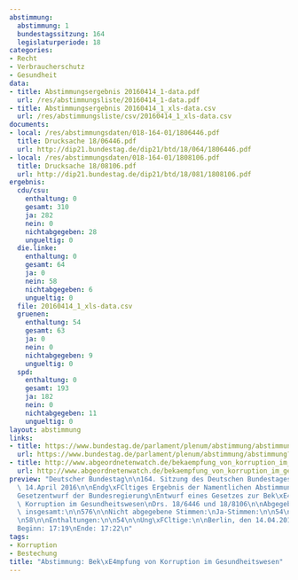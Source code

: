 ```yaml
---
abstimmung:
  abstimmung: 1
  bundestagssitzung: 164
  legislaturperiode: 18
categories:
- Recht
- Verbraucherschutz
- Gesundheit
data:
- title: Abstimmungsergebnis 20160414_1-data.pdf
  url: /res/abstimmungsliste/20160414_1-data.pdf
- title: Abstimmungsergebnis 20160414_1_xls-data.csv
  url: /res/abstimmungsliste/csv/20160414_1_xls-data.csv
documents:
- local: /res/abstimmungsdaten/018-164-01/1806446.pdf
  title: Drucksache 18/06446.pdf
  url: http://dip21.bundestag.de/dip21/btd/18/064/1806446.pdf
- local: /res/abstimmungsdaten/018-164-01/1808106.pdf
  title: Drucksache 18/08106.pdf
  url: http://dip21.bundestag.de/dip21/btd/18/081/1808106.pdf
ergebnis:
  cdu/csu:
    enthaltung: 0
    gesamt: 310
    ja: 282
    nein: 0
    nichtabgegeben: 28
    ungueltig: 0
  die.linke:
    enthaltung: 0
    gesamt: 64
    ja: 0
    nein: 58
    nichtabgegeben: 6
    ungueltig: 0
  file: 20160414_1_xls-data.csv
  gruenen:
    enthaltung: 54
    gesamt: 63
    ja: 0
    nein: 0
    nichtabgegeben: 9
    ungueltig: 0
  spd:
    enthaltung: 0
    gesamt: 193
    ja: 182
    nein: 0
    nichtabgegeben: 11
    ungueltig: 0
layout: abstimmung
links:
- title: https://www.bundestag.de/parlament/plenum/abstimmung/abstimmung?id=391
  url: https://www.bundestag.de/parlament/plenum/abstimmung/abstimmung?id=391
- title: http://www.abgeordnetenwatch.de/bekaempfung_von_korruption_im_gesundheitswesen-1105-789.html
  url: http://www.abgeordnetenwatch.de/bekaempfung_von_korruption_im_gesundheitswesen-1105-789.html
preview: "Deutscher Bundestag\n\n164. Sitzung des Deutschen Bundestages\nam Donnerstag,\
  \ 14.April 2016\n\nEndg\xFCltiges Ergebnis der Namentlichen Abstimmung Nr. 1\n\n\
  Gesetzentwurf der Bundesregierung\nEntwurf eines Gesetzes zur Bek\xE4mpfung von\
  \ Korruption im Gesundheitswesen\nDrs. 18/6446 und 18/8106\n\nAbgegebene Stimmen\
  \ insgesamt:\n\n576\n\nNicht abgegebene Stimmen:\nJa-Stimmen:\n\n54\n464\n\nNein-Stimmen:\n\
  \n58\n\nEnthaltungen:\n\n54\n\nUng\xFCltige:\n\nBerlin, den 14.04.2016\n\n0\n\n\
  Beginn: 17:19\nEnde: 17:22\n"
tags:
- Korruption
- Bestechung
title: "Abstimmung: Bek\xE4mpfung von Korruption im Gesundheitswesen"
---
```

